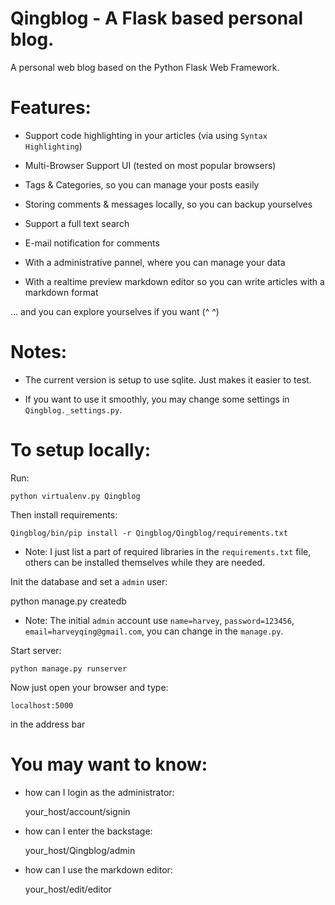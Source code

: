 Qingblog - A Flask based personal blog.
=======================================

A personal web blog based on the Python Flask Web Framework.

Features:
======

- Support code highlighting in your articles (via using `Syntax Highlighting`)

- Multi-Browser Support UI (tested on most popular browsers)

- Tags & Categories, so you can manage your posts easily

- Storing comments & messages locally, so you can backup yourselves

- Support a full text search

- E-mail notification for comments

- With a administrative pannel, where you can manage your data

- With a realtime preview markdown editor so you can write articles with a markdown format

...
and you can explore yourselves if you want (^ ^)

Notes:
======

- The current version is setup to use sqlite. Just makes it easier to test.

- If you want to use it smoothly, you may change some settings in `Qingblog._settings.py`.


To setup locally:
======
Run:

    python virtualenv.py Qingblog

Then install requirements:

    Qingblog/bin/pip install -r Qingblog/Qingblog/requirements.txt

* Note: I just list a part of required libraries in the `requirements.txt` file, others can be installed themselves while they are needed.

Init the database and set a `admin` user:

   python manage.py createdb

* Note: The initial `admin` account use `name=harvey`, `password=123456`, `email=harveyqing@gmail.com`, you can change in the `manage.py`.

Start server:

    python manage.py runserver

Now just open your browser and type:
    
    localhost:5000

in the address bar

You may want to know:
======
- how can I login as the administrator:
    
    your_host/account/signin

- how can I enter the backstage:

    your_host/Qingblog/admin

- how can I use the markdown editor:

    your_host/edit/editor
